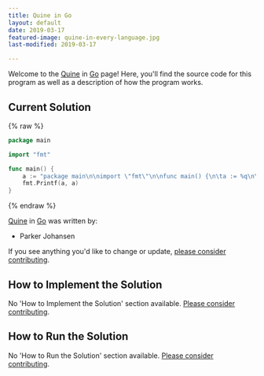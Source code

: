```yaml
---
title: Quine in Go
layout: default
date: 2019-03-17
featured-image: quine-in-every-language.jpg
last-modified: 2019-03-17

---
```


Welcome to the [Quine](https://rzuckerm.github.io/sample-programs-website-copy/projects/quine) in [Go](https://rzuckerm.github.io/sample-programs-website-copy/languages/go) page! Here, you'll find the source code for this program as well as a description of how the program works.

## Current Solution

{% raw %}

```go
package main

import "fmt"

func main() {
    a := "package main\n\nimport \"fmt\"\n\nfunc main() {\n\ta := %q\n\tfmt.Printf(a, a)\n}\n"
    fmt.Printf(a, a)
}
```

{% endraw %}

[Quine](https://rzuckerm.github.io/sample-programs-website-copy/projects/quine) in [Go](https://rzuckerm.github.io/sample-programs-website-copy/languages/go) was written by:

- Parker Johansen

If you see anything you'd like to change or update, [please consider contributing](https://github.com/TheRenegadeCoder/sample-programs).

## How to Implement the Solution

No 'How to Implement the Solution' section available. [Please consider contributing](https://github.com/TheRenegadeCoder/sample-programs-website).

## How to Run the Solution

No 'How to Run the Solution' section available. [Please consider contributing](https://github.com/TheRenegadeCoder/sample-programs-website).
